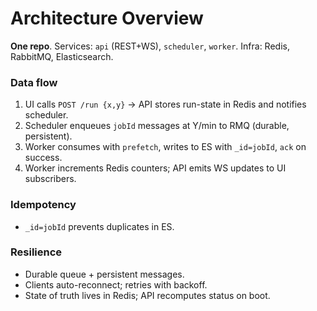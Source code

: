 # Architecture Overview

**One repo**. Services: `api` (REST+WS), `scheduler`, `worker`. Infra: Redis, RabbitMQ, Elasticsearch.

### Data flow
1) UI calls `POST /run {x,y}` → API stores run-state in Redis and notifies scheduler.
2) Scheduler enqueues `jobId` messages at Y/min to RMQ (durable, persistent).
3) Worker consumes with `prefetch`, writes to ES with `_id=jobId`, `ack` on success.
4) Worker increments Redis counters; API emits WS updates to UI subscribers.

### Idempotency
- `_id=jobId` prevents duplicates in ES.

### Resilience
- Durable queue + persistent messages.
- Clients auto-reconnect; retries with backoff.
- State of truth lives in Redis; API recomputes status on boot.